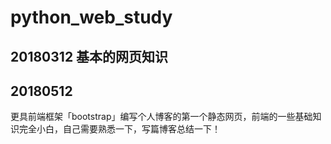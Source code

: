 # python_web_study
## 20180312 基本的网页知识

## 20180512

更具前端框架「bootstrap」编写个人博客的第一个静态网页，前端的一些基础知识完全小白，自己需要熟悉一下，写篇博客总结一下！
